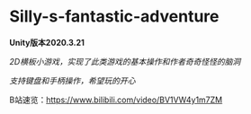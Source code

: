 # Silly-s-fantastic-adventure

**Unity版本2020.3.21**

*2D横板小游戏，实现了此类游戏的基本操作和作者奇奇怪怪的脑洞*

*支持键盘和手柄操作，希望玩的开心*

B站速览：https://www.bilibili.com/video/BV1VW4y1m7ZM